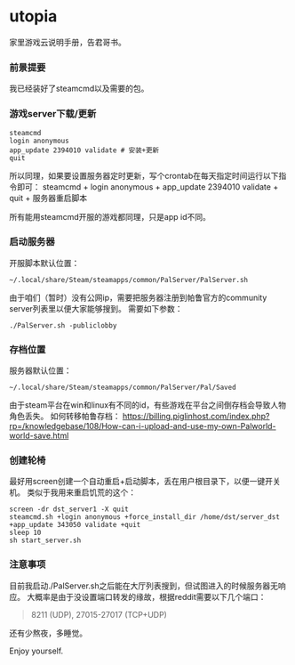 # utopia
家里游戏云说明手册，告君哥书。

### 前景提要
我已经装好了steamcmd以及需要的包。

### 游戏server下载/更新

```
steamcmd
login anonymous
app_update 2394010 validate # 安装+更新
quit
```

所以同理，如果要设置服务器定时更新，写个crontab在每天指定时间运行以下指令即可：
steamcmd + login anonymous + app_update 2394010 validate + quit + 服务器重启脚本

所有能用steamcmd开服的游戏都同理，只是app id不同。

### 启动服务器

开服脚本默认位置：
```
~/.local/share/Steam/steamapps/common/PalServer/PalServer.sh
```
由于咱们（暂时）没有公网ip，需要把服务器注册到帕鲁官方的community server列表里以便大家能够搜到。
需要如下参数：
```
./PalServer.sh -publiclobby
```

### 存档位置

服务器默认位置：
```
~/.local/share/Steam/steamapps/common/PalServer/Pal/Saved
```
由于steam平台在win和linux有不同的id，有些游戏在平台之间倒存档会导致人物角色丢失。
如何转移帕鲁存档：
https://billing.piglinhost.com/index.php?rp=/knowledgebase/108/How-can-i-upload-and-use-my-own-Palworld-world-save.html


### 创建轮椅
最好用screen创建一个自动重启+启动脚本，丢在用户根目录下，以便一键开关机。
类似于我用来重启饥荒的这个：
```
screen -dr dst_server1 -X quit
steamcmd.sh +login anonymous +force_install_dir /home/dst/server_dst +app_update 343050 validate +quit
sleep 10
sh start_server.sh
```

### 注意事项

目前我启动./PalServer.sh之后能在大厅列表搜到，但试图进入的时候服务器无响应。
大概率是由于没设置端口转发的缘故，根据reddit需要以下几个端口：
> 8211 (UDP), 27015-27017 (TCP+UDP)

还有少熬夜，多睡觉。

Enjoy yourself.
